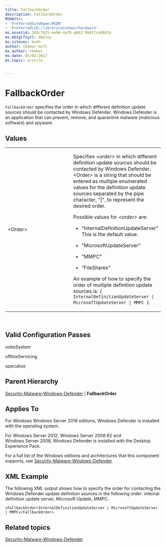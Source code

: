```yaml
---
title: FallbackOrder
description: FallbackOrder
MSHAttr:
- 'PreferredSiteName:MSDN'
- 'PreferredLib:/library/windows/hardware'
ms.assetid: 3d5c7b25-ee96-4a70-a682-90d17ca9083a
ms.mktglfcycl: deploy
ms.sitesec: msdn
author: themar-msft
ms.author: themar
ms.date: 05/02/2017
ms.topic: article


---
```


# FallbackOrder


`FallbackOrder` specifies the order in which different definition update sources should be contacted by Windows Defender. Windows Defender is an application that can prevent, remove, and quarantine malware (malicious software) and spyware.

## Values


<table>
<colgroup>
<col width="50%" />
<col width="50%" />
</colgroup>
<tbody>
<tr class="odd">
<td><p><em>&lt;Order&gt;</em></p></td>
<td><p>Specifies <em>&lt;order&gt;</em> in which different definition update sources should be contacted by Windows Defender. &lt;Order&gt; is a string that should be entered as multiple enumerated values for the definition update sources separated by the pipe character, &quot;|&quot;, to represent the desired order.</p>
<p>Possible values for <em>&lt;order&gt;</em> are:</p>
<ul>
<li><p>&quot;InternalDefinitionUpdateServer&quot; This is the default value.</p></li>
<li><p>&quot;MicrosoftUpdateServer&quot;</p></li>
<li><p>&quot;MMPC&quot;</p></li>
<li><p>&quot;FileShares&quot;</p></li>
</ul>
<p>An example of how to specify the order of multiple definition update sources is: <code>{ InternalDefinitionUpdateServer | MicrosoftUpdateServer | MMPC }</code>.</p></td>
</tr>
</tbody>
</table>

 

## Valid Configuration Passes


oobeSystem

offlineServicing

specialize

## Parent Hierarchy


[Security-Malware-Windows-Defender](security-malware-windows-defender.md) | **FallbackOrder**

## Applies To


For Windows Windows Server 2016 editions, Windows Defender is installed with the operating system.

For Windows Server 2012, Windows Server 2008 R2 and Windows Server 2008, Windows Defender is installed with the Desktop Experience Pack.

For a full list of the Windows editions and architectures that this component supports, see [Security-Malware-Windows-Defender](security-malware-windows-defender.md).

## XML Example


The following XML output shows how to specify the order for contacting the Windows Defender update definition sources in the following order: internal definition update server, Microsoft Update, MMPC.

```
<FallbackOrder>InternalDefinitionUpdateServer | MicrosoftUpdateServer | MMPC</FallbackOrder>
```

## Related topics


[Security-Malware-Windows-Defender](security-malware-windows-defender.md)

 

 








